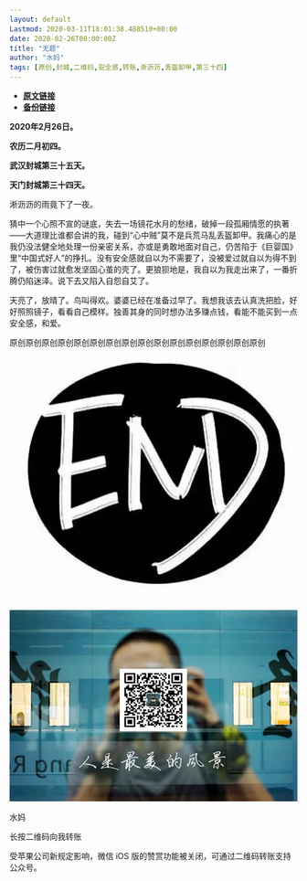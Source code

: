 ```yaml
---
layout: default
Lastmod: 2020-03-11T18:01:38.488510+00:00
date: 2020-02-26T00:00:00Z
title: "无题"
author: "水妈"
tags: [原创,封城,二维码,安全感,转账,淅沥沥,丢盔卸甲,第三十四]
---
```


* [**原文链接**](https://mp.weixin.qq.com/s/K5BX9cLyoXTmVweThUmAzg)
* [**备份链接**](http://archive.ph/yOarc)


**2020年2月26日。**  

**农历二月初四。**

**武汉封城第三十五天。**

**天门封城第三十四天。**

  

淅沥沥的雨竟下了一夜。

  

猜中一个心照不宣的谜底，失去一场镜花水月的愁绪，破掉一段孤厢情愿的执著——大道理比谁都会讲的我，碰到“心中贼”莫不是兵荒马乱丢盔卸甲。我痛心的是我仍没法健全地处理一份亲密关系，亦或是勇敢地面对自己，仍苦陷于《巨婴国》里“中国式好人”的挣扎。没有安全感就自以为不需要了，没被爱过就自以为得不到了，被伤害过就愈发坚固心茧的壳了。更狼狈地是，我自以为我走出来了，一番折腾仍陷迷泽。说下去又陷入自怨自艾了。

  

天亮了，放晴了。鸟叫得欢。婆婆已经在准备过早了。我想我该去认真洗把脸，好好照照镜子，看看自己模样。独善其身的同时想办法多赚点钱，看能不能买到一点安全感，和爱。

原创原创原创原创原创原创原创原创原创原创原创原创原创原创原创原创

  

![](/images/post/9daf4590a421c18bd45a6af2f037ad73.jpg)

  

![](/images/post/3c010066f574bffaa86f402a6dbd0d77.jpg)

水妈

长按二维码向我转账

受苹果公司新规定影响，微信 iOS 版的赞赏功能被关闭，可通过二维码转账支持公众号。

